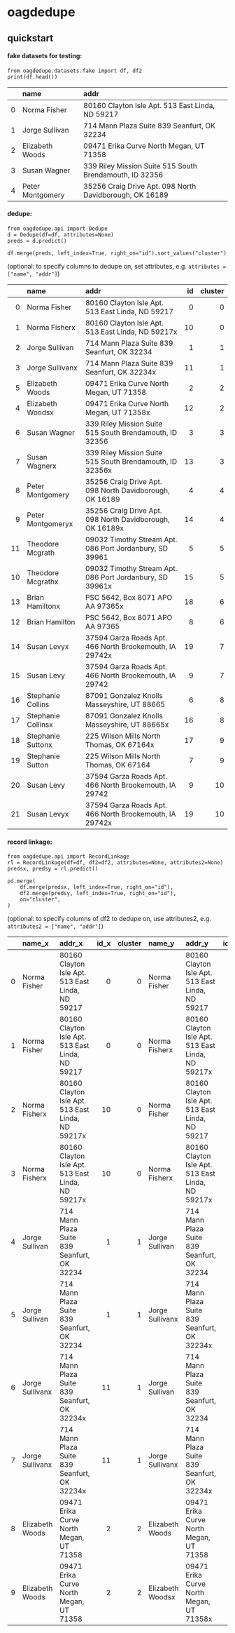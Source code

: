 # oagdedupe  

## quickstart

#### fake datasets for testing:

```
from oagdedupe.datasets.fake import df, df2
print(df.head())
```

|    | name             | addr                                                    |
|---:|:-----------------|:--------------------------------------------------------|
|  0 | Norma Fisher     | 80160 Clayton Isle Apt. 513 East Linda, ND 59217        |
|  1 | Jorge Sullivan   | 714 Mann Plaza Suite 839 Seanfurt, OK 32234             |
|  2 | Elizabeth Woods  | 09471 Erika Curve North Megan, UT 71358                 |
|  3 | Susan Wagner     | 339 Riley Mission Suite 515 South Brendamouth, ID 32356 |
|  4 | Peter Montgomery | 35256 Craig Drive Apt. 098 North Davidborough, OK 16189 |

#### dedupe:

```
from oagdedupe.api import Dedupe
d = Dedupe(df=df, attributes=None)
preds = d.predict()

df.merge(preds, left_index=True, right_on="id").sort_values("cluster")
```

(optional: to specify columns to dedupe on, set attributes, e.g. `attributes = ["name", "addr"]`)

|    | name               | addr                                                     |   id |   cluster |
|---:|:-------------------|:---------------------------------------------------------|-----:|----------:|
|  0 | Norma Fisher       | 80160 Clayton Isle Apt. 513 East Linda, ND 59217         |    0 |         0 |
|  1 | Norma Fisherx      | 80160 Clayton Isle Apt. 513 East Linda, ND 59217x        |   10 |         0 |
|  2 | Jorge Sullivan     | 714 Mann Plaza Suite 839 Seanfurt, OK 32234              |    1 |         1 |
|  3 | Jorge Sullivanx    | 714 Mann Plaza Suite 839 Seanfurt, OK 32234x             |   11 |         1 |
|  5 | Elizabeth Woods    | 09471 Erika Curve North Megan, UT 71358                  |    2 |         2 |
|  4 | Elizabeth Woodsx   | 09471 Erika Curve North Megan, UT 71358x                 |   12 |         2 |
|  6 | Susan Wagner       | 339 Riley Mission Suite 515 South Brendamouth, ID 32356  |    3 |         3 |
|  7 | Susan Wagnerx      | 339 Riley Mission Suite 515 South Brendamouth, ID 32356x |   13 |         3 |
|  8 | Peter Montgomery   | 35256 Craig Drive Apt. 098 North Davidborough, OK 16189  |    4 |         4 |
|  9 | Peter Montgomeryx  | 35256 Craig Drive Apt. 098 North Davidborough, OK 16189x |   14 |         4 |
| 11 | Theodore Mcgrath   | 09032 Timothy Stream Apt. 086 Port Jordanbury, SD 39961  |    5 |         5 |
| 10 | Theodore Mcgrathx  | 09032 Timothy Stream Apt. 086 Port Jordanbury, SD 39961x |   15 |         5 |
| 13 | Brian Hamiltonx    | PSC 5642, Box 8071 APO AA 97365x                         |   18 |         6 |
| 12 | Brian Hamilton     | PSC 5642, Box 8071 APO AA 97365                          |    8 |         6 |
| 14 | Susan Levyx        | 37594 Garza Roads Apt. 466 North Brookemouth, IA 29742x  |   19 |         7 |
| 15 | Susan Levy         | 37594 Garza Roads Apt. 466 North Brookemouth, IA 29742   |    9 |         7 |
| 16 | Stephanie Collins  | 87091 Gonzalez Knolls Masseyshire, UT 88665              |    6 |         8 |
| 17 | Stephanie Collinsx | 87091 Gonzalez Knolls Masseyshire, UT 88665x             |   16 |         8 |
| 18 | Stephanie Suttonx  | 225 Wilson Mills North Thomas, OK 67164x                 |   17 |         9 |
| 19 | Stephanie Sutton   | 225 Wilson Mills North Thomas, OK 67164                  |    7 |         9 |
| 20 | Susan Levy         | 37594 Garza Roads Apt. 466 North Brookemouth, IA 29742   |    9 |        10 |
| 21 | Susan Levyx        | 37594 Garza Roads Apt. 466 North Brookemouth, IA 29742x  |   19 |        10 |



#### record linkage:

```
from oagdedupe.api import RecordLinkage
rl = RecordLinkage(df=df, df2=df2, attributes=None, attributes2=None)
predsx, predsy = rl.predict()

pd.merge(
    df.merge(predsx, left_index=True, right_on="id"),
    df2.merge(predsy, left_index=True, right_on="id"),
    on="cluster",
)
```

(optional: to specify columns of df2 to dedupe on, use attributes2, e.g. `attributes2 = ["name", "addr"]`)

|    | name_x          | addr_x                                            |   id_x |   cluster | name_y           | addr_y                                            |   id_y |
|---:|:----------------|:--------------------------------------------------|-------:|----------:|:-----------------|:--------------------------------------------------|-------:|
|  0 | Norma Fisher    | 80160 Clayton Isle Apt. 513 East Linda, ND 59217  |      0 |         0 | Norma Fisher     | 80160 Clayton Isle Apt. 513 East Linda, ND 59217  |      0 |
|  1 | Norma Fisher    | 80160 Clayton Isle Apt. 513 East Linda, ND 59217  |      0 |         0 | Norma Fisherx    | 80160 Clayton Isle Apt. 513 East Linda, ND 59217x |     10 |
|  2 | Norma Fisherx   | 80160 Clayton Isle Apt. 513 East Linda, ND 59217x |     10 |         0 | Norma Fisher     | 80160 Clayton Isle Apt. 513 East Linda, ND 59217  |      0 |
|  3 | Norma Fisherx   | 80160 Clayton Isle Apt. 513 East Linda, ND 59217x |     10 |         0 | Norma Fisherx    | 80160 Clayton Isle Apt. 513 East Linda, ND 59217x |     10 |
|  4 | Jorge Sullivan  | 714 Mann Plaza Suite 839 Seanfurt, OK 32234       |      1 |         1 | Jorge Sullivan   | 714 Mann Plaza Suite 839 Seanfurt, OK 32234       |      1 |
|  5 | Jorge Sullivan  | 714 Mann Plaza Suite 839 Seanfurt, OK 32234       |      1 |         1 | Jorge Sullivanx  | 714 Mann Plaza Suite 839 Seanfurt, OK 32234x      |     11 |
|  6 | Jorge Sullivanx | 714 Mann Plaza Suite 839 Seanfurt, OK 32234x      |     11 |         1 | Jorge Sullivan   | 714 Mann Plaza Suite 839 Seanfurt, OK 32234       |      1 |
|  7 | Jorge Sullivanx | 714 Mann Plaza Suite 839 Seanfurt, OK 32234x      |     11 |         1 | Jorge Sullivanx  | 714 Mann Plaza Suite 839 Seanfurt, OK 32234x      |     11 |
|  8 | Elizabeth Woods | 09471 Erika Curve North Megan, UT 71358           |      2 |         2 | Elizabeth Woods  | 09471 Erika Curve North Megan, UT 71358           |      2 |
|  9 | Elizabeth Woods | 09471 Erika Curve North Megan, UT 71358           |      2 |         2 | Elizabeth Woodsx | 09471 Erika Curve North Megan, UT 71358x          |     12 |